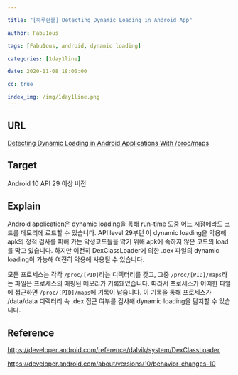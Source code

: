 ```yaml
---

title: "[하루한줄] Detecting Dynamic Loading in Android App"

author: Fabu1ous

tags: [Fabu1ous, android, dynamic loading]

categories: [1day1line]

date: 2020-11-08 18:00:00

cc: true

index_img: /img/1day1line.png
---
```




## URL

[Detecting Dynamic Loading in Android Applications With /proc/maps](https://sayfer.io/blog/dynamic-loading-in-android-applications-with-proc-maps/)



## Target

Android 10 API 29 이상 버전



## Explain

Android application은 dynamic loading을 통해 run-time 도중 어느 시점에라도 코드를 메모리에 로드할 수 있습니다. API level 29부턴 이 dynamic loading을 악용해 apk의 정적 검사를 피해 가는 악성코드들을 막기 위해 apk에 속하지 않은 코드의 load를 막고 있습니다. 하지만 여전히 DexClassLoader에 의한 .dex 파일의 dynamic loading이 가능해 여전히 악용에 사용될 수 있습니다.

모든 프로세스는 각각 `/proc/[PID]`라는 디렉터리를 갖고, 그중 `/proc/[PID]/maps`라는 파일은 프로세스의 매핑된 메모리가 기록돼있습니다.  따라서 프로세스가 어떠한 파일에 접근하면 `/proc/[PID]/maps`에 기록이 남습니다. 이 기록을 통해 프로세스가 /data/data 디렉터리 속 .dex 접근 여부를 검사해 dynamic loading을 탐지할 수 있습니다. 



## Reference 

https://developer.android.com/reference/dalvik/system/DexClassLoader

https://developer.android.com/about/versions/10/behavior-changes-10